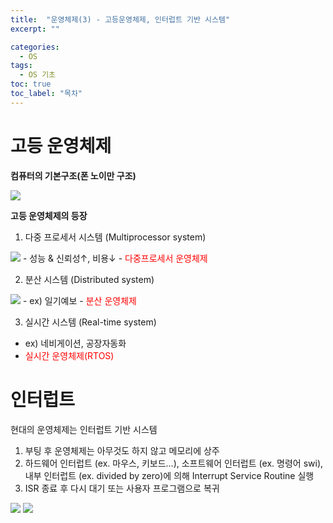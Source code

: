 ```yaml
---
title:  "운영체제(3) - 고등운영체제, 인터럽트 기반 시스템"
excerpt: ""

categories:
  - OS
tags:
  - OS 기초
toc: true
toc_label: "목차"
---
```


# 고등 운영체제

**컴퓨터의 기본구조(폰 노이만 구조)**

<img src="https://drive.google.com/uc?export=view&id=1wCVnG2zbij6H_F9K3O3DNP8MfaBmg62I">

**고등 운영체제의 등장**

1. 다중 프로세서 시스템 (Multiprocessor system)
<img src="https://drive.google.com/uc?export=view&id=1HPelZu2zS4XKyX-jfpUIk3tiwa-vC1u_">
- 성능 & 신뢰성↑, 비용↓
- <span style="color:red">다중프로세서 운영체제</span>

2. 분산 시스템 (Distributed system)
<img src="https://drive.google.com/uc?export=view&id=1k0eEooJtwRNB7ARQ9kZcDeUSmxDRj_qv">
- ex) 일기예보
- <span style="color:red">분산 운영체제</span>

3. 실시간 시스템 (Real-time system)
- ex) 네비게이션, 공장자동화
- <span style="color:red">실시간 운영체제(RTOS)</span>

# 인터럽트

현대의 운영체제는 인터럽트 기반 시스템

1. 부팅 후 운영체제는 아무것도 하지 않고 메모리에 상주  
2. 하드웨어 인터럽트 (ex. 마우스, 키보드...), 소프트웨어 인터럽트 (ex. 명령어 swi), 내부 인터럽트 (ex. divided by zero)에 의해 Interrupt Service Routine 실행  
3. ISR 종료 후 다시 대기 또는 사용자 프로그램으로 복귀

<img src="https://drive.google.com/uc?export=view&id=1s-bvMhGyIqoa7RTNjX0NgbpF4S4V867f">

<img src="https://drive.google.com/uc?export=view&id=1W0Tz2HfvNEaB5x6EeumT_29d4Ol2Wmqk">
